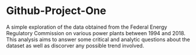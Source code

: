 # Github-Project-One
A simple exploration of the data obtained from the Federal Energy Regulatory Commission on various power plants between 1994 and 2018. This analysis aims to answer some critical and analytic questions about the dataset as well as discorver any possible trend involved.
